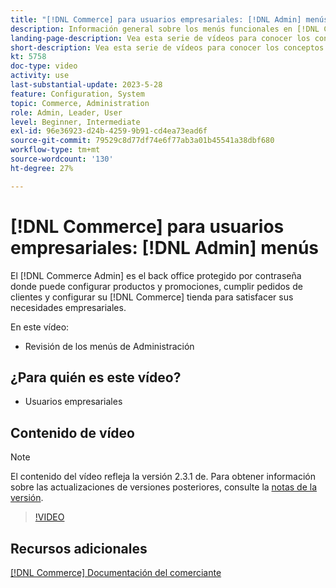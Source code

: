 ```yaml
---
title: "[!DNL Commerce] para usuarios empresariales: [!DNL Admin] menús"
description: Información general sobre los menús funcionales en [!DNL Commerce] Versión 2.3 [!DNL Admin].
landing-page-description: Vea esta serie de vídeos para conocer los conceptos básicos de Adobe Commerce y trabajar en el administrador.
short-description: Vea esta serie de vídeos para conocer los conceptos básicos de Adobe Commerce y trabajar en el administrador.
kt: 5758
doc-type: video
activity: use
last-substantial-update: 2023-5-28
feature: Configuration, System
topic: Commerce, Administration
role: Admin, Leader, User
level: Beginner, Intermediate
exl-id: 96e36923-d24b-4259-9b91-cd4ea73ead6f
source-git-commit: 79529c8d77df74e6f77ab3a01b45541a38dbf680
workflow-type: tm+mt
source-wordcount: '130'
ht-degree: 27%

---
```


# [!DNL Commerce] para usuarios empresariales: [!DNL Admin] menús

El [!DNL Commerce Admin] es el back office protegido por contraseña donde puede configurar productos y promociones, cumplir pedidos de clientes y configurar su [!DNL Commerce] tienda para satisfacer sus necesidades empresariales.

En este vídeo:

- Revisión de los menús de Administración

## ¿Para quién es este vídeo?

- Usuarios empresariales

## Contenido de vídeo

>[!NOTE]
>
>El contenido del vídeo refleja la versión 2.3.1 de. Para obtener información sobre las actualizaciones de versiones posteriores, consulte la [notas de la versión](https://experienceleague.adobe.com/docs/commerce-operations/release/notes/overview.html).

>[!VIDEO](https://video.tv.adobe.com/v/35942?quality=12&learn=on)

## Recursos adicionales

[[!DNL Commerce] Documentación del comerciante](https://experienceleague.adobe.com/docs/commerce-admin/user-guides/home.html)
